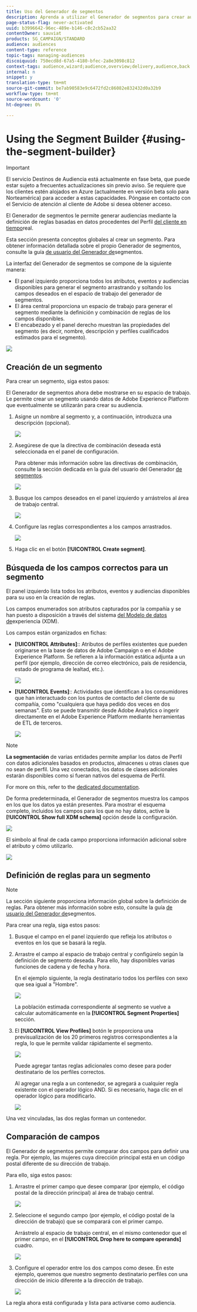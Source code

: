 ```yaml
---
title: Uso del Generador de segmentos
description: Aprenda a utilizar el Generador de segmentos para crear audiencias.
page-status-flag: never-activated
uuid: b3996642-96ec-489e-b146-c8c2cb52aa32
contentOwner: sauviat
products: SG_CAMPAIGN/STANDARD
audience: audiences
content-type: reference
topic-tags: managing-audiences
discoiquuid: 750ecd8d-67a5-4180-bfec-2a8e3098c812
context-tags: audience,wizard;audience,overview;delivery,audience,back
internal: n
snippet: y
translation-type: tm+mt
source-git-commit: be7ab90583e9c6472fd2c86082e832432d0a32b9
workflow-type: tm+mt
source-wordcount: '0'
ht-degree: 0%

---
```



# Using the Segment Builder {#using-the-segment-builder}

>[!IMPORTANT]
>
>El servicio Destinos de Audiencia está actualmente en fase beta, que puede estar sujeto a frecuentes actualizaciones sin previo aviso. Se requiere que los clientes estén alojados en Azure (actualmente en versión beta solo para Norteamérica) para acceder a estas capacidades. Póngase en contacto con el Servicio de atención al cliente de Adobe si desea obtener acceso.

El Generador de segmentos le permite generar audiencias mediante la definición de reglas basadas en datos procedentes del Perfil [del cliente en tiempo](https://docs.adobe.com/content/help/es-ES/experience-platform/profile/home.html)real.

Esta sección presenta conceptos globales al crear un segmento. Para obtener información detallada sobre el propio Generador de segmentos, consulte la guía [de usuario del Generador de](https://docs.adobe.com/content/help/en/experience-platform/segmentation/ui/overview.html)segmentos.

La interfaz del Generador de segmentos se compone de la siguiente manera:

* El panel izquierdo proporciona todos los atributos, eventos y audiencias disponibles para generar el segmento arrastrando y soltando los campos deseados en el espacio de trabajo del generador de segmentos.
* El área central proporciona un espacio de trabajo para generar el segmento mediante la definición y combinación de reglas de los campos disponibles.
* El encabezado y el panel derecho muestran las propiedades del segmento (es decir, nombre, descripción y perfiles cualificados estimados para el segmento).

![](assets/aep_audiences_interface.png)

## Creación de un segmento

Para crear un segmento, siga estos pasos:

El Generador de segmentos ahora debe mostrarse en su espacio de trabajo. Le permite crear un segmento usando datos de Adobe Experience Platform que eventualmente se utilizarán para crear su audiencia.

1. Asigne un nombre al segmento y, a continuación, introduzca una descripción (opcional).

   ![](assets/aep_audiences_creation_edit_name.png)

1. Asegúrese de que la directiva de combinación deseada está seleccionada en el panel de configuración.

   Para obtener más información sobre las directivas de combinación, consulte la sección dedicada en la guía del usuario del Generador [de segmentos](https://docs.adobe.com/content/help/en/experience-platform/segmentation/ui/overview.html).

   ![](assets/aep_audiences_mergepolicy.png)

1. Busque los campos deseados en el panel izquierdo y arrástrelos al área de trabajo central.

   ![](assets/aep_audiences_dragfield.png)

1. Configure las reglas correspondientes a los campos arrastrados.

   ![](assets/aep_audiences_configure_rules.png)

1. Haga clic en el botón **[!UICONTROL Create segment]**.

## Búsqueda de los campos correctos para un segmento

El panel izquierdo lista todos los atributos, eventos y audiencias disponibles para su uso en la creación de reglas.

Los campos enumerados son atributos capturados por la compañía y se han puesto a disposición a través del sistema [del Modelo de datos de](https://docs.adobe.com/content/help/es-ES/experience-platform/xdm/home.html)experiencia (XDM).

Los campos están organizados en fichas:

* **[!UICONTROL Attributes]**:: Atributos de perfiles existentes que pueden originarse en la base de datos de Adobe Campaign o en el Adobe Experience Platform. Se refieren a la información estática adjunta a un perfil (por ejemplo, dirección de correo electrónico, país de residencia, estado de programa de lealtad, etc.).

   ![](assets/aep_audiences_attributestab.png)

* **[!UICONTROL Events]**:: Actividades que identifican a los consumidores que han interactuado con los puntos de contacto del cliente de su compañía, como &quot;cualquiera que haya pedido dos veces en dos semanas&quot;. Esto se puede transmitir desde Adobe Analytics o ingerir directamente en el Adobe Experience Platform mediante herramientas de ETL de terceros.

   ![](assets/aep_audiences_eventstab.png)

>[!NOTE]
>
>**La segmentación** de varias entidades permite ampliar los datos de Perfil con datos adicionales basados en productos, almacenes u otras clases que no sean de perfil. Una vez conectados, los datos de clases adicionales estarán disponibles como si fueran nativos del esquema de Perfil.
>
>For more on this, refer to the [dedicated documentation](https://docs.adobe.com/content/help/en/experience-platform/segmentation/multi-entity-segmentation.html).

De forma predeterminada, el Generador de segmentos muestra los campos en los que los datos ya están presentes. Para mostrar el esquema completo, incluidos los campos para los que no hay datos, active la **[!UICONTROL Show full XDM schema]** opción desde la configuración.

![](assets/aep_audiences_populatedfields.png)

El símbolo al final de cada campo proporciona información adicional sobre el atributo y cómo utilizarlo.

![](assets/aep_audiences_isymbol.png)

## Definición de reglas para un segmento

>[!NOTE]
>
>La sección siguiente proporciona información global sobre la definición de reglas. Para obtener más información sobre esto, consulte la guía [de usuario del Generador de](https://docs.adobe.com/content/help/en/experience-platform/segmentation/ui/overview.html)segmentos.

Para crear una regla, siga estos pasos:

1. Busque el campo en el panel izquierdo que refleja los atributos o eventos en los que se basará la regla.

1. Arrastre el campo al espacio de trabajo central y configúrelo según la definición de segmento deseada. Para ello, hay disponibles varias funciones de cadena y de fecha y hora.

   En el ejemplo siguiente, la regla destinatario todos los perfiles con sexo que sea igual a &quot;Hombre&quot;.

   ![](assets/aep_audiences_malegender.png)

   La población estimada correspondiente al segmento se vuelve a calcular automáticamente en la **[!UICONTROL Segment Properties]** sección.

1. El **[!UICONTROL View Profiles]** botón le proporciona una previsualización de los 20 primeros registros correspondientes a la regla, lo que le permite validar rápidamente el segmento.

   ![](assets/aep_audiences_samplepreview.png)

   Puede agregar tantas reglas adicionales como desee para poder destinatario de los perfiles correctos.

   Al agregar una regla a un contenedor, se agregará a cualquier regla existente con el operador lógico AND. Si es necesario, haga clic en el operador lógico para modificarlo.

   ![](assets/aep_audiences_andoperator.png)

Una vez vinculadas, las dos reglas forman un contenedor.

## Comparación de campos

El Generador de segmentos permite comparar dos campos para definir una regla. Por ejemplo, las mujeres cuya dirección principal está en un código postal diferente de su dirección de trabajo.

Para ello, siga estos pasos:

1. Arrastre el primer campo que desee comparar (por ejemplo, el código postal de la dirección principal) al área de trabajo central.

   ![](assets/aep_audiences_comparing_1.png)

1. Seleccione el segundo campo (por ejemplo, el código postal de la dirección de trabajo) que se comparará con el primer campo.

   Arrástrelo al espacio de trabajo central, en el mismo contenedor que el primer campo, en el **[!UICONTROL Drop here to compare operands]** cuadro.

   ![](assets/aep_audiences_comparing_2.png)

1. Configure el operador entre los dos campos como desee. En este ejemplo, queremos que nuestro segmento destinatario perfiles con una dirección de inicio diferente a la dirección de trabajo.

   ![](assets/aep_audiences_comparing_3.png)

La regla ahora está configurada y lista para activarse como audiencia.
